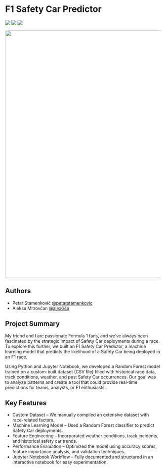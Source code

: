 # F1 Safety Car Predictor
<p align="left">
  <img src="https://img.shields.io/badge/Python-3776AB?style=for-the-badge&logo=python&logoColor=white"/>
  <img src="https://img.shields.io/badge/Jupyter-F37626?style=for-the-badge&logo=jupyter&logoColor=white"/>
  <img src="https://img.shields.io/badge/Formula%201-E10600?style=for-the-badge&logo=formula-1&logoColor=white"/>
</p>

<p align="left">
  <img src="https://github.com/user-attachments/assets/d1ef130d-338d-4351-a4ae-30635483c68c" width="800">
</p>


## Authors

- Petar Stamenković [@petarstamenkovic](https://www.github.com/petarstamenkovic )
- Aleksa Mitrovčan [@alex64a](https://www.github.com/alex64a)

## Project Summary

My friend and I are passionate Formula 1 fans, and we’ve always been fascinated by the strategic impact of Safety Car deployments during a race. To explore this further, we built an F1 Safety Car Predictor, a machine learning model that predicts the likelihood of a Safety Car being deployed in an F1 race.

Using Python and Jupyter Notebook, we developed a Random Forest model trained on a custom-built dataset (CSV file) filled with historical race data, track conditions, weather, and past Safety Car occurrences. Our goal was to analyze patterns and create a tool that could provide real-time predictions for teams, analysts, or F1 enthusiasts.

## Key Features
- Custom Dataset – We manually compiled an extensive dataset with race-related factors.
- Machine Learning Model – Used a Random Forest classifier to predict Safety Car deployments.
- Feature Engineering – Incorporated weather conditions, track incidents, and historical safety car trends.
- Performance Evaluation – Optimized the model using accuracy scores, feature importance analysis, and validation techniques.
- Jupyter Notebook Workflow – Fully documented and structured in an interactive notebook for easy experimentation.
